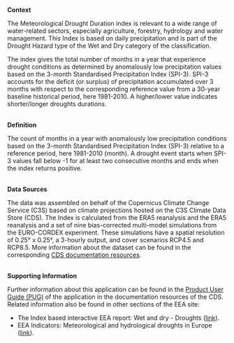 <br />**Context**

The Meteorological Drought Duration index is relevant to a wide range of water-related sectors, especially agriculture, forestry, hydrology and water management. This Index is based on daily precipitation and is part of the Drought Hazard type of the Wet and Dry category of the classification.

The index gives the total number of months in a year that experience drought conditions as determined by anomalously low precipitation values based on the 3-month Standardised Precipitation Index (SPI-3). SPI-3 accounts for the deficit (or surplus) of precipitation accumulated over 3 months with respect to the corresponding reference value from a 30-year baseline historical period, here 1981-2010.
A higher/lower value indicates shorter/longer droughts durations.

<br />**Definition**

The count of months in a year with anomalously low precipitation conditions based on the 3-month Standardised Precipitation Index (SPI-3) relative to a reference period, here 1981-2010 (month). A drought event starts when SPI-3 values fall below -1 for at least two consecutive months and ends when the index returns positive.

<br />**Data Sources**

The data was assembled on behalf of the Copernicus Climate Change Service (C3S) based on climate projections hosted on the C3S Climate Data Store (CDS). The Index is calculated from the ERA5 reanalysis and the ERA5 reanalysis and a set of nine bias-corrected multi-model simulations from the EURO-CORDEX experiment. These simulations have a spatial resolution of 0.25° x 0.25°, a 3-hourly output, and cover scenarios RCP4.5 and RCP8.5. More information about the dataset can be found in the corresponding [CDS documentation resources](https://cds.climate.copernicus.eu/cdsapp#!/dataset/sis-energy-derived-projections).

<br />**Supporting Information**

Further information about this application can be found in the [Product User Guide (PUG)](https://datastore.copernicus-climate.eu/documents/ecde/19-ecde-app-meteorological-droughts-duration-v1.0.pdf) of the application in the documentation resources of the CDS.
Related information also be found in other sections of the EEA site:

- The Index based interactive EEA report: Wet and dry - Droughts ([link](https://www.eea.europa.eu/publications/europes-changing-climate-hazards-1/wet-and-dry-1/wet-and-dry-drought)).
- EEA Indicators: Meteorological and hydrological droughts in Europe ([link](https://www.eea.europa.eu/data-and-maps/indicators/river-flow-drought-3/assessment)).
